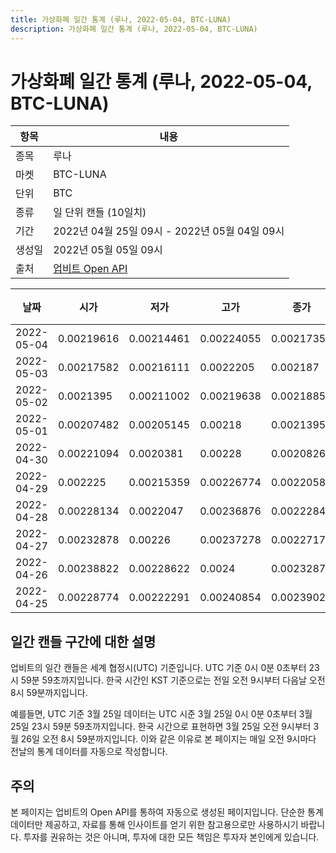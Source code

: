 ```yaml
---
title: 가상화폐 일간 통계 (루나, 2022-05-04, BTC-LUNA)
description: 가상화폐 일간 통계 (루나, 2022-05-04, BTC-LUNA)
---
```



가상화폐 일간 통계 (루나, 2022-05-04, BTC-LUNA)
===

|항목|내용|
|--|--|
|종목|루나|
|마켓|BTC-LUNA|
|단위|BTC|
|종류|일 단위 캔들 (10일치)|
|기간|2022년 04월 25일 09시 - 2022년 05월 04일 09시|
|생성일|2022년 05월 05일 09시|
|출처|[업비트 Open API](https://docs.upbit.com)|


|날짜|시가|저가|고가|종가|비고|
|--|--|--|--|--|--|
|2022-05-04|0.00219616|0.00214461|0.00224055|0.00217354|    |
|2022-05-03|0.00217582|0.00216111|0.0022205|0.002187|    |
|2022-05-02|0.0021395|0.00211002|0.00219638|0.00218854|    |
|2022-05-01|0.00207482|0.00205145|0.00218|0.0021395|    |
|2022-04-30|0.00221094|0.0020381|0.00228|0.0020826|    |
|2022-04-29|0.002225|0.00215359|0.00226774|0.00220581|    |
|2022-04-28|0.00228134|0.0022047|0.00236876|0.00222845|    |
|2022-04-27|0.00232878|0.00226|0.00237278|0.00227178|    |
|2022-04-26|0.00238822|0.00228622|0.0024|0.00232879|    |
|2022-04-25|0.00228774|0.00222291|0.00240854|0.00239025|    |


일간 캔들 구간에 대한 설명
---


업비트의 일간 캔들은 세계 협정시(UTC) 기준입니다. 
UTC 기준 0시 0분 0초부터 23시 59분 59초까지입니다. 
한국 시간인 KST 기준으로는 전일 오전 9시부터 다음날 오전 8시 59분까지입니다. 


예를들면, UTC 기준 3월 25일 데이터는 UTC 시준 3월 25일 0시 0분 0초부터 3월 25일 23시 59분 59초까지입니다. 
한국 시간으로 표현하면 3월 25일 오전 9시부터 3월 26일 오전 8시 59분까지입니다. 
이와 같은 이유로 본 페이지는 매일 오전 9시마다 전날의 통계 데이터를 자동으로 작성합니다. 


주의
---


본 페이지는 업비트의 Open API를 통하여 자동으로 생성된 페이지입니다. 
단순한 통계 데이터만 제공하고, 자료를 통해 인사이트를 얻기 위한 참고용으로만 사용하시기 바랍니다. 
투자를 권유하는 것은 아니며, 투자에 대한 모든 책임은 투자자 본인에게 있습니다. 
